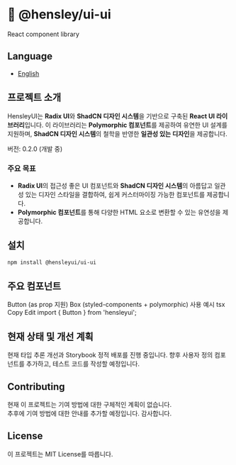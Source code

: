 # 🦔 @hensley/ui-ui

React component library

## Language

- [English](README.en.md)

## 프로젝트 소개

HensleyUI는 **Radix UI**와 **ShadCN 디자인 시스템**을 기반으로 구축된 **React UI 라이브러리**입니다. 이 라이브러리는 **Polymorphic 컴포넌트**를 제공하여 유연한 UI 설계를 지원하며, **ShadCN 디자인 시스템**의 철학을 반영한 **일관성 있는 디자인**을 제공합니다.

버전: 0.2.0 (개발 중)

### 주요 목표

- **Radix UI**의 접근성 좋은 UI 컴포넌트와 **ShadCN 디자인 시스템**의 아름답고 일관성 있는 디자인 스타일을 결합하여, 쉽게 커스터마이징 가능한 컴포넌트를 제공합니다.
- **Polymorphic 컴포넌트**를 통해 다양한 HTML 요소로 변환할 수 있는 유연성을 제공합니다.

## 설치

```bash
npm install @hensleyui/ui-ui
```

## 주요 컴포넌트

Button (as prop 지원)
Box (styled-components + polymorphic)
사용 예시
tsx
Copy
Edit
import { Button } from 'hensleyui';

## 현재 상태 및 개선 계획

현재 타입 추론 개선과 Storybook 정적 배포를 진행 중입니다. 향후 사용자 정의 컴포넌트를 추가하고, 테스트 코드를 작성할 예정입니다.

## Contributing

현재 이 프로젝트는 기여 방법에 대한 구체적인 계획이 없습니다.  
추후에 기여 방법에 대한 안내를 추가할 예정입니다. 감사합니다.

## License

이 프로젝트는 MIT License를 따릅니다.
